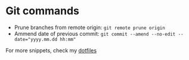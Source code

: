 # Git commands

- Prune branches from remote origin: `git remote prune origin`
- Ammend date of previous commit: `git commit --amend --no-edit --date="yyyy.mm.dd hh:mm"`

For more snippets, check my [dotfiles](https://github.com/Jaxelr/dotfiles/blob/master/git/.gitconfig.aliases)
